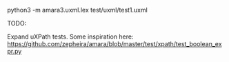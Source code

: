 

python3 -m amara3.uxml.lex test/uxml/test1.uxml 


TODO:

Expand uXPath tests. Some inspiration here: https://github.com/zepheira/amara/blob/master/test/xpath/test_boolean_expr.py

